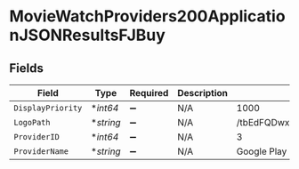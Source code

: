 # MovieWatchProviders200ApplicationJSONResultsFJBuy


## Fields

| Field                            | Type                             | Required                         | Description                      | Example                          |
| -------------------------------- | -------------------------------- | -------------------------------- | -------------------------------- | -------------------------------- |
| `DisplayPriority`                | **int64*                         | :heavy_minus_sign:               | N/A                              | 1000                             |
| `LogoPath`                       | **string*                        | :heavy_minus_sign:               | N/A                              | /tbEdFQDwx5LEVr8WpSeXQSIirVq.jpg |
| `ProviderID`                     | **int64*                         | :heavy_minus_sign:               | N/A                              | 3                                |
| `ProviderName`                   | **string*                        | :heavy_minus_sign:               | N/A                              | Google Play Movies               |